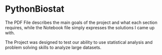 # PythonBiostat
The PDF File describes the main goals of the project and what each section requires, while the Notebook file simply expresses the solutions I came up with.

The Project was designed to test our ability to use statistical analysis and problem solving skills to analyze large datasets.

